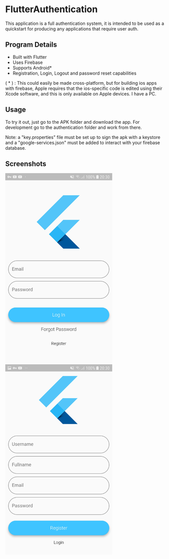 # FlutterAuthentication
This application is a full authentication system, it is intended to be used as a quickstart for producing any applications
that require user auth.

## Program Details
- Built with Flutter
- Uses Firebase
- Supports Android*
- Registration, Login, Logout and password reset capabilities

( * ) : This could easily be made cross-platform, but for building ios apps with firebase,
Apple requires that the ios-specific code is edited using their
Xcode software, and this is only available on Apple devices. I have a PC.

## Usage
To try it out, just go to the APK folder and download the app. For development go to the authentication folder and work
from there. 

Note: a "key.properties" file must be set up to sign the apk with a keystore and a "google-services.json" must be added to interact with 
your firebase database.

## Screenshots
<img src="https://github.com/BenHenderson09/FlutterAuthentication/blob/master/Screenshots/login.jpg" height="600" />
<img src="https://github.com/BenHenderson09/FlutterAuthentication/blob/master/Screenshots/register.jpg" height="600" />
